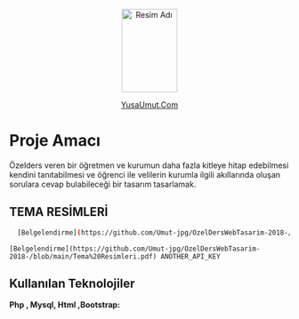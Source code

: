  <p align="center">
     <img src="https://github.com/Umut-jpg/MobileCurrencyApp/assets/77737561/fea3b1b3-5dd5-413b-9ca4-346d0b658057 " alt="Resim Adı" width="100" height="150">
</p>
<p align="center">
  <a href="https://www.yusaumut.com">YusaUmut.Com</a>
</p>



# Proje Amacı

Özelders veren bir öğretmen ve kurumun daha fazla kitleye hitap
edebilmesi kendini tanıtabilmesi ve öğrenci ile velilerin kurumla ilgili akıllarında oluşan sorulara
cevap bulabileceği bir tasarım tasarlamak.



## TEMA RESİMLERİ

 

```bash
  [Belgelendirme](https://github.com/Umut-jpg/OzelDersWebTasarim-2018-/blob/main/Tema%20Resimleri.pdf)
```
`[Belgelendirme](https://github.com/Umut-jpg/OzelDersWebTasarim-2018-/blob/main/Tema%20Resimleri.pdf) ANOTHER_API_KEY`
  
## Kullanılan Teknolojiler

**Php , Mysql, Html ,Bootstrap:** 



  
